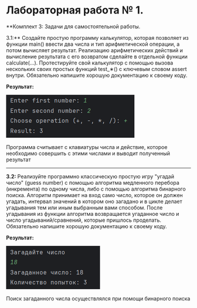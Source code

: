 # Лабораторная работа № 1.
**Комплект 3: Задачи для самостоятельной работы. 

3.1:** Создайте простую программу калькулятор, которая позволяет из функции main() ввести два числа и тип арифметической операции, а потом вычисляет результат. Реализацию арифметических действий и вычисление результата с его возвратом сделайте в отдельной функции calculate(...). Протестируйте свой калькулятор с помощью вызова нескольких своих простых функций test_∗() с ключевым словом assert внутри.
Обязательно напишите хорошую документацию к своему коду.

**Результат:**

![Лабораторная работа 1. Задание 2](https://github.com/jamanuriyeva/Programming-3-sem/blob/main/Лабораторная%20работа%20№1/images/res1.png)

Программа считывает с клавиатуры числа и действие, которое необходимо совершить с этими числами и выводит полученный результат

---

**3.2:** Реализуйте программно классическую простую игру "угадай число"
(guess number) с помощью алгоритма медленного перебора (инкремента) по одному числа, либо с помощью алгоритма бинарного поиска.
Алгоритм принимает на вход само число, которое он должен угадать,
интервал значений в котором оно загадано и в цикле делает угадывания тем или иным выбранным вами способом. После угадывания из
функции алгоритма возвращается угаданное число и число угадываний/сравнений, которые пришлось проделать. Обязательно напишите хорошую документацию к своему коду.

**Результат:**

![Лабораторная работа 1. Задание 3](https://github.com/jamanuriyeva/Programming-3-sem/blob/main/Лабораторная%20работа%20№1/images/res2.png)

Поиск загаданного числа осуществлялся при помощи бинарного поиска
